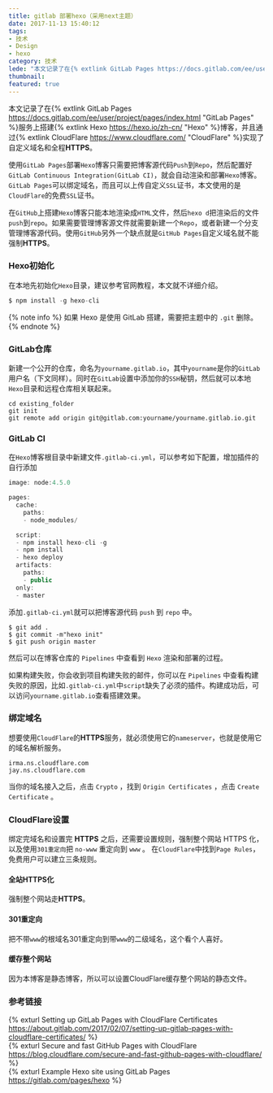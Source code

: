 ```yaml
---
title: gitlab 部署hexo（采用next主题）
date: 2017-11-13 15:40:12
tags:
- 技术
- Design
- hexo
category: 技术
lede: "本文记录了在{% extlink GitLab Pages https://docs.gitlab.com/ee/user/project/pages/index.html "GitLab Pages" %}服务上搭建{% extlink Hexo https://hexo.io/zh-cn/ "Hexo" %}博客，并且通过{% extlink CloudFlare https://www.cloudflare.com/ "CloudFlare" %}实现了自定义域名和全程**HTTPS**。"
thumbnail: 
featured: true
---
```


本文记录了在{% extlink GitLab Pages https://docs.gitlab.com/ee/user/project/pages/index.html "GitLab Pages" %}服务上搭建{% extlink Hexo https://hexo.io/zh-cn/ "Hexo" %}博客，并且通过{% extlink CloudFlare https://www.cloudflare.com/ "CloudFlare" %}实现了自定义域名和全程**HTTPS**。

使用`GitLab Pages`部署`Hexo`博客只需要把博客源代码`Push`到`Repo`，然后配置好`GitLab Continuous Integration(GitLab CI)`，就会自动渲染和部署`Hexo`博客。`GitLab Pages`可以绑定域名，而且可以上传自定义`SSL`证书，本文使用的是`CloudFlare`的免费`SSL`证书。  

在`GitHub`上搭建`Hexo`博客只能本地渲染成`HTML`文件，然后`hexo d`把渲染后的文件`push`到`repo`。如果需要管理博客源文件就需要新建一个`Repo`，或者新建一个分支管理博客源代码。使用`GitHub`另外一个缺点就是`GitHub Pages`自定义域名就不能强制**HTTPS**。  

### Hexo初始化
在本地先初始化`Hexo`目录，建议参考官网教程，本文就不详细介绍。
```javascript
$ npm install -g hexo-cli
```
{% note info %}
如果 Hexo 是使用 GitLab 搭建，需要把主题中的 `.git` 删除。
{% endnote %}

### GitLab仓库
新建一个公开的仓库，命名为`yourname.gitlab.io`，其中`yourname`是你的`GitLab`用户名（下文同样）。同时在`GitLab`设置中添加你的`SSH`秘钥，然后就可以本地`Hexo`目录和远程仓库相关联起来。
```git
cd existing_folder
git init
git remote add origin git@gitlab.com:yourname/yourname.gitlab.io.git
```

### GitLab CI
在`Hexo`博客根目录中新建文件`.gitlab-ci.yml`，可以参考如下配置，增加插件的自行添加
```javascript
image: node:4.5.0

pages:
  cache:
    paths:
    - node_modules/

  script:
  - npm install hexo-cli -g
  - npm install
  - hexo deploy
  artifacts:
    paths:
    - public
  only:
  - master
```
添加`.gitlab-ci.yml`就可以把博客源代码 `push` 到 `repo` 中。
```git
$ git add .
$ git commit -m"hexo init"
$ git push origin master 
```
然后可以在博客仓库的 `Pipelines` 中查看到 `Hexo` 渲染和部署的过程。


如果构建失败，你会收到项目构建失败的邮件，你可以在 `Pipelines` 中查看构建失败的原因，比如`.gitlab-ci.yml`中`script`缺失了必须的插件。构建成功后，可以访问`yourname.gitlab.io`查看搭建效果。  

### 绑定域名
想要使用`CloudFlare`的**HTTPS**服务，就必须使用它的`nameserver`，也就是使用它的域名解析服务。
```
irma.ns.cloudflare.com
jay.ns.cloudflare.com
```

当你的域名接入之后，点击 `Crypto` ，找到 `Origin Certificates` ，点击 `Create Certificate` 。


### CloudFlare设置
绑定完域名和设置完 **HTTPS** 之后，还需要设置规则，强制整个网站 HTTPS 化，以及使用`301重定向`把 `no-www` 重定向到 `www` 。
在`CloudFlare`中找到`Page Rules`，免费用户可以建立三条规则。
#### 全站HTTPS化
强制整个网站走**HTTPS**。


#### 301重定向
把不带`www`的根域名301重定向到带`www`的二级域名，这个看个人喜好。


#### 缓存整个网站
因为本博客是静态博客，所以可以设置CloudFlare缓存整个网站的静态文件。



### 参考链接
{% exturl Setting up GitLab Pages with CloudFlare Certificates https://about.gitlab.com/2017/02/07/setting-up-gitlab-pages-with-cloudflare-certificates/ %}<br>{% exturl Secure and fast GitHub Pages with CloudFlare https://blog.cloudflare.com/secure-and-fast-github-pages-with-cloudflare/ %}<br>{% exturl Example Hexo site using GitLab Pages https://gitlab.com/pages/hexo %}
